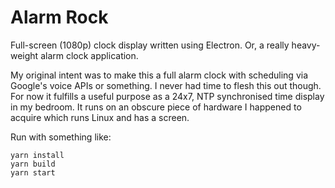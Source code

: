 # Alarm Rock

Full-screen (1080p) clock display written using Electron. Or, a really heavy-weight alarm clock application.

My original intent was to make this a full alarm clock with scheduling via Google's voice APIs or something. I never had time to flesh this out though. For now it fulfills a useful purpose as a 24x7, NTP synchronised time display in my bedroom. It runs on an obscure piece of hardware I happened to acquire which runs Linux and has a screen.

Run with something like:
```
yarn install
yarn build
yarn start
```
